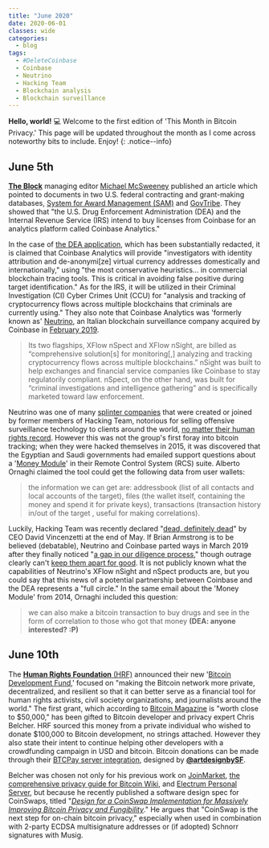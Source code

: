 ```yaml
---
title: "June 2020"
date: 2020-06-01
classes: wide
categories:
  - blog
tags:
  - #DeleteCoinbase
  - Coinbase
  - Neutrino
  - Hacking Team
  - Blockchain analysis
  - Blockchain surveillance
---
```


**Hello, world!** :computer: Welcome to the first edition of 'This Month in Bitcoin Privacy.' This page will be updated throughout the month as I come across noteworthy bits to include. Enjoy!
{: .notice--info}

## June 5th

[**The Block**](https://www.theblockcrypto.com/post/67551/coinbase-irs-dea-analytics-neutrino) managing editor [Michael McSweeney](https://twitter.com/mpmcsweeney) published an article which pointed to documents in two U.S. federal contracting and grant-making databases, [System for Award Management (SAM)](https://archive.is/h8pIT) and [GovTribe](https://govtribe.com/opportunity/federal-contract-opportunity/coinbase-analytics-web-subscription-5000090561). They showed that "the U.S. Drug Enforcement Administration (DEA) and the Internal Revenue Service (IRS) intend to buy licenses from Coinbase for an analytics platform called Coinbase Analytics."

In the case of [the DEA application](http://web.archive.org/web/20200611002635/https://einzelgaengerinmotte.files.wordpress.com/2020/06/dealsj-0006-limitedsourcedocumentationcoinbase.pdf), which has been substantially redacted, it is claimed that Coinbase Analytics will provide "investigators with identity attribution and de-anonymi[ze] virtual currency addresses domestically and internationally," using "the most conservative heuristics... in commercial blockchain tracing tools. This is critical in avoiding false positive during target identification." As for the IRS, it will be utilized in their Criminal Investigation (CI) Cyber Crimes Unit (CCU) for "analysis and tracking of cryptocurrency flows across multiple blockchains that criminals are currently using." They also note that Coinbase Analytics was 'formerly known as' [Neutrino](https://bitcoinmagazine.com/articles/grim-stories-of-ethical-privacy-abuses-emerge-about-coinbases-new-partners), an Italian blockchain surveillance company acquired by Coinbase in [February 2019](https://einzelgaengerinmotte.files.wordpress.com/2019/11/neutrino_coinbase-acquisition-agreement.pdf).

> Its two flagships, XFlow nSpect and XFlow nSight, are billed as “comprehensive solution[s] for monitoring[,] analyzing and tracking cryptocurrency flows across multiple blockchains.” nSight was built to help exchanges and financial service companies like Coinbase to stay regulatorily compliant. nSpect, on the other hand, was built for “criminal investigations and intelligence gathering” and is specifically marketed toward law enforcement.

Neutrino was one of many [splinter companies](https://twitter.com/J9Roem/status/1265564545105506307) that were created or joined by former members of Hacking Team, notorious for selling offensive surveillance technology to clients around the world, [no matter their human rights record](https://rsf.org/en/news/special-report-internet-surveillance-focusing-5-governments-and-5-companies-enemies-internet). However this was not the group's first foray into bitcoin tracking; when they were hacked themselves in 2015, it was discovered that the Egyptian and Saudi governments had emailed support questions about a '[Money Module](https://arstechnica.com/information-technology/2015/07/hacking-team-broke-bitcoin-secrecy-by-targeting-crucial-wallet-file/)' in their Remote Control System (RCS) suite. Alberto Ornaghi claimed the tool could get the following data from user wallets:

> the information we can get are: addressbook (list of all contacts and local accounts of the target), files (the wallet itself, containing the money and spend it for private keys), transactions (transaction history in/out of the target , useful for making correlations).

Luckily, Hacking Team was recently declared "[dead, definitely dead](https://twitter.com/J9Roem/status/1265561736876343300)" by CEO David Vincenzetti at the end of May. If Brian Armstrong is to be believed (debatable), Neutrino and Coinbase parted ways in March 2019 after they finally noticed "[a gap in our diligence process](https://archive.is/mryOy)," though outrage clearly can't [keep them apart for good](https://twitter.com/J9Roem/status/1269055590237601793). It is not publicly known what the capabilities of Neutrino's XFlow nSight and nSpect products are, but you could say that this news of a potential partnership between Coinbase and the DEA represents a "full circle." In the same email about the 'Money Module' from 2014, Ornaghi included this question:

> we can also make a bitcoin transaction to buy drugs and see in the form of correlation to those who got that money **(DEA: anyone interested? :P)**

## June 10th

The [**Human Rights Foundation** (HRF)](https://twitter.com/HRF/status/1270753984437944320) announced their new '[Bitcoin Development Fund](https://hrf.org/programs_posts/devfund/),' focused on "making the Bitcoin network more private, decentralized, and resilient so that it can better serve as a financial tool for human rights activists, civil society organizations, and journalists around the world." The first grant, which according to [Bitcoin Magazine](https://bitcoinmagazine.com/articles/the-human-rights-foundation-is-now-funding-bitcoin-privacy-development-starting-with-coinswap) is "worth close to $50,000," has been gifted to Bitcoin developer and privacy expert Chris Belcher. HRF sourced this money from a private individual who wished to donate $100,000 to Bitcoin development, no strings attached. However they also state their intent to continue helping other developers with a crowdfunding campaign in USD and bitcoin. Bitcoin donations can be made through their [BTCPay server integration](https://hrf.org/donate-bitcoin/), designed by [**@artdesignbySF**](https://twitter.com/artdesignbySF/status/1237019806848692227).

Belcher was chosen not only for his previous work on [JoinMarket](https://en.bitcoin.it/wiki/JoinMarket), [the comprehensive privacy guide for Bitcoin Wiki](https://en.bitcoin.it/wiki/Privacy), and [Electrum Personal Server](https://github.com/chris-belcher/electrum-personal-server), but because he recently published a software design spec for CoinSwaps, titled "[*Design for a CoinSwap Implementation for Massively Improving Bitcoin Privacy and Fungibility*](https://gist.github.com/chris-belcher/9144bd57a91c194e332fb5ca371d0964)." He argues that "CoinSwap is the next step for on-chain bitcoin privacy," especially when used in combination with 2-party ECDSA multisignature addresses or (if adopted) Schnorr signatures with Musig.
